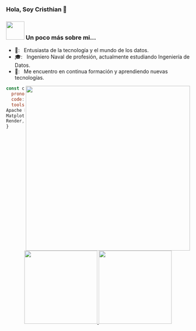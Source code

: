 ### Hola, Soy Cristhian 👋

### <img src="https://media.giphy.com/media/VgCDAzcKvsR6OM0uWg/giphy.gif" width="50"> Un poco más sobre mi... 

- 🚀: &nbsp; Entusiasta de la tecnología y el mundo de los datos. 
- 🎓: &nbsp; Ingeniero Naval de profesión, actualmente estudiando Ingeniería de Datos.
- 🌱: &nbsp; Me encuentro en continua formación y aprendiendo nuevas tecnologías.
  
<img align='right' src="https://github.com/Kipros21/Kipros21/assets/142346448/d5c0fdfe-d873-461e-b321-e5a0f2a6e148" width="450">

```javascript
const cris = {
  pronouns: "he" | "him",
  code: [HTML, CSS, Python, SQL, Markdown],
  tools: [Django, MySQL, SQLServer, Apache Hadoop,
Apache Hive, Apache Spark, Docker, Pandas, Numpy,
Matplotlib, Seaborn, Scikitlearn, FastAPI, Railway,
Render, SQLite, Tableau, PowerBI, Git]
}
```
<div align="center">

<a href="https://github.com/anuraghazra/github-readme-stats">
  <img src="https://github-readme-stats.vercel.app/api?username=Kipros21&&show_icons=true&theme=buefy" height="200"/>
</a>


<img src="https://github-readme-streak-stats.herokuapp.com/?user=Kipros21&theme=buefy&hide_border=false" height="200" />


</div>

